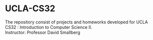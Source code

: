 # UCLA-CS32
The repository consist of projects and homeworks developed for UCLA CS32 : Introduction to Computer Science II.  
Instructor: Professor David Smallberg

